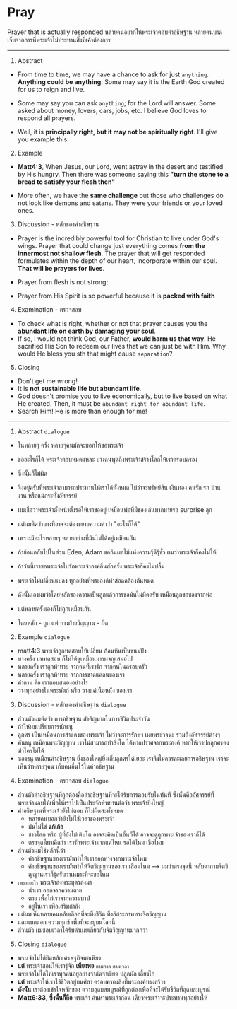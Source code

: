 # Pray
Prayer that is actually responded
หลายคนอยากให้พระเจ้าตอบคำอธิษฐาน หลายคนบาดเจ็บจากการที่พระเจ้าไม่ประทานสิ่งที่เค้าต้องการ

---

1. Abstract
- From time to time, we may have a chance to ask for just `anything`. **Anything could be anything**. Some may say it is the Earth God created for us to reign and live.

- Some may say you can ask `anything`; for the Lord will answer. Some asked about money, lovers, cars, jobs, etc. I believe God loves to respond all prayers. 

- Well, it is **principally right, but it may not be spiritually right**. I'll give you example this. 

2. Example
- **Matt4:3**, When Jesus, our Lord, went astray in the desert and testified by His hungry. Then there was someone saying this **"turn the stone to a bread to satisfy your flesh then"**

- More often, we have the **same challenge** but those who challenges do not look like demons and satans. They were your friends or your loved ones. 

3. Discussion - หลักของคำอธิษฐาน
- Prayer is the incredibly powerful tool for Christian to live under God's wings. Prayer that could change just everything comes **from the innermost not shallow flesh**. The prayer that will get responded formulates within the depth of our heart, incorporate within our soul. **That will be prayers for lives**.

- Prayer from flesh is not strong; 
- Prayer from His Spirit is so powerful because it is **packed with faith**

4. Examination - ตรวจสอบ
- To check what is right, whether or not that prayer causes you the **abundant life on earth by damaging your soul**. 
- If so, I would not think God, our Father, **would harm us that way**. He sacrified His Son to redeem our lives that we can just be with Him. Why would He bless you sth that might cause `separation`? 

5. Closing
- Don't get me wrong! 
- It is **not sustainable life but abundant life**.
- God doesn't promise you to live economically, but to live based on what He created. Then, it must be `abundant right for abundant life`.
- Search Him! He is more than enough for me!

--- 

1. Abstract `dialogue`
- ในหลายๆ ครั้ง หลายๆคนมักจะบอกให้ขอพระเจ้า 
- ขออะไรก็ได้ พระเจ้าตอบหมดแหละ บางคนพูดถึงพระเจ้าสร้างโลกให้เราครอบครอง 
- ซึ่งนั้นก็ไม่ผิด 

- จิงอยู่ครับที่พระเจ้าสามารถประทานให้เราได้ทั้งหมด ไม่ว่าจะทรัพย์สิน เงินทอง คนรัก รถ บ้าน งาน หรือแม้กระทั่งอัศจรรย์
- ผมเชื่อว่าพระเจ้าตั้งหน้าตั้งรอให้เราขออยู่ เหมือนพ่อที่มีของเล่นมากมายรอ surprise ลูก 

- แต่ผมคิดว่าบางทีอาจจะต้องขยายความคำว่า "อะไรก็ได้" 
- เพราะมีอะไรหลายๆ หลายอย่างที่มันไม่ได้อยู่เหมือนกัน

- ถ้าย้อนกลับไปในส่วน Eden, Adam ขอกินผลไม้แห่งความรุ้ดีรุ้ชั่ว ผมว่าพระเจ้าก็คงไม่ให้ 
- ถ้าวันนี้เราขอพระเจ้าไปรักพระเจ้าองค์อื่นสักครั้ง พระเจ้าก็คงไม่ปลื้ม 

- พระเจ้าไม่เปลี่ยนแปลง ทุกอย่างที่พระองค์ทำสอดคล้องกันหมด 

- ดังนั้นเองผมว่าโดยหลักของความเป็นลูกแล้วการขอมันไม่ผิดครับ เหมือนลูกขอของจากพ่อ 
- แต่หลายครั้งเองก็ไม่ถูกเหมือนกัน 
- โดยหลัก - ถูก แต่ ทางฝ่ายวิญญาน - ผิด

2. Example `dialogue` 
- matt4:3 พระเจ้าถูกทดสอบให้เปลี่ยน ก้อนหินเป็นขนมปัง
- บางครั้ง บททดสอบ ก็ไม่ได้ดูเหมือนมารผจญเสมอไป 
- หลายครั้ง เราถูกท้าทาย จากคนที่เรารัก จากคนในครอบครัว 
- หลายครั้ง เราถูกท้าทาย จากการขาดแคลนของเรา
- คำถาม คือ เราตอบสนองอย่างไร 
- วางทุกอย่างในพระหัตถ์ หรือ วางแค่เนื้อหนัง ของเรา


3. Discussion - หลักของคำอธิษฐาน `dialogue` 
- ส่วนตัวผมคิดว่า การอธิษฐาน สำคัญมากในการชีวิตประจำวัน 
- ถ้าให้ผมเปรียบการนักธนู 
- ลูกศร เป็นเหมือนการสำแดงของพระเจ้า ไม่ว่าจะการรักษา เผยพระวจนะ รวมถึงอัศจรรย์ต่างๆ 
- คันธนู เหมือนพระวิญญาน เราไม่สามารถทำสิ่งใด ได้หากปราศจากพระองค์ หากให้เราปกลูกศรคงฆ่าใครไม่ได้
- ซองธนู เหมือนคำอธิษฐาน ยิ่งซองใหญ่ยิ่งเก็บลูกศรได้เยอะ เราจึงไม่ควรละเลยการอธิษฐาน เราจะเห็นว่าหลายๆคน เก็บคนอื่นไว้ในคำอธิษฐาน 

4. Examination - ตรวจสอบ `dialogue` 
- ส่วนตัวคำอธิษฐานที่ถูกต้องคือคำอธิษฐานที่จะได้รับการตอบรับในทันที ซึ่งนั้นคืออัศจรรย์ที่พระเจ้ามอบให้เพื่อให้เราไปเป็นประจักษ์พยานต่อว่า พระเจ้ายิ่งใหญ่
- คำอธิษฐานที่พระเจ้ายังไม่ตอบ ก็ไม่ผิดสะทั้งหมด 
    - หลายคนบอกว่ายังไม่ใช่เวลาของพระเจ้า 
    - มันไม่ใช่ **แก้เก้อ**
    - ชาวโลก หรือ ผู้ที่ยังไม่เติบโต อาจจะคิดเป็นอื่นก็ได้ อาจจะดูถูกพระเจ้าของเราก็ได้
    - ตรงจุดนี้ผมคิดว่า เรารักพระเจ้ามากแค่ไหน รอได้ไหม เชื่อไหม 
- ส่วนตัวผมใช้หลักนี้ว่า 
    - คำอธิษฐานของเรามันทำให้เราออกห่างจากพระเจ้าไหม
    - คำอธิษฐานของเรามันทำให้จิตวิญญานของเรา เสื่อมไหม --> ผมว่าตรงจุดนี้ หลับตาถามจิตวิญญานเราก็รุ้ครับว่าเหมาะที่จะขอไหม 
- `เพราะอะไร` พระเจ้าส่งพระบุตรลงมา
    - นำเรา ออกจากความตาย 
    - ตาย เพื่อไถ่เราจากความบาป
    - อยู่ในเรา เพื่อเสริมกำลัง
- แต่ผมเห็นหลายคนกลับเลือกที่จะทิ้งชีวิต ทิ้งอิสระภาพทางจิตวิญญาน 
- และแบกแอก ความทุกข์ เพื่อที่จะอยู่บนโลกนี้
- ส่วนตัว ผมชอบเวลาได้รับคำเผยเกี่ยวกับจิตวิญญานมากกว่า

5. Closing `dialogue` 
- พระเจ้าไม่ได้ยึดหลักเศรษฐกิจพอเพียง
- **แต่** พระเจ้าสอนให้เรารู้จัก **เพียงพอ** `ตามกาล` `ตามเวลา` 
- พระเจ้าไม่ได้ให้เราทุกคนอยู่อย่างจำกัดจำเขียด ปลูกผัก เลี้ยงไก่ 
- **แต่** พระเจ้าให้เราใช้ชีวิตอยู่บนศิลา ครอบครองสิ่งที่พระองค์ทรงสร้าง
- **ดังนั้น** เราต้องเข้าใจหลักของ ความอุดมสมบูรณ์ที่ถูกต้องเพื่อที่จะได้รับชีวิตที่อุดมสมบูรณ์ 
- **Matt6:33**, **ซึ่งนั้นก็คือ** พระเจ้า ค้นหาพระเจ้าก่อน เดียวพระเจ้าจะประทานทุกอย่างให้ 
